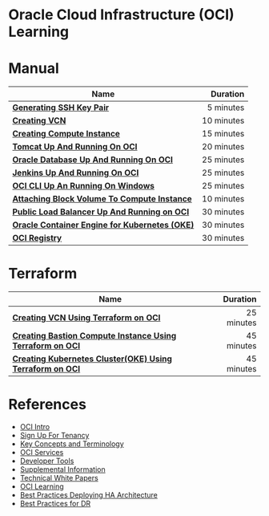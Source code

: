 # Oracle Cloud Infrastructure (OCI) Learning 


# Manual 

|    **Name**   | **Duration** |
| ------------- |-----:|
|[**Generating SSH Key Pair**](manual/GeneratingSshKey.md)|5 minutes|
|[**Creating VCN**](manual/CreatingVCN.md)|10 minutes|
|[**Creating Compute Instance**](manual/CreatingComputeInstance.md)|15 minutes|
|[**Tomcat Up And Running On OCI**](manual/TomcatUpAndRunningOnOCI.md)|20 minutes|
|[**Oracle Database Up And Running On OCI**](manual/OracleDatabaseUpAndRunningOnOCI.md)|25 minutes|
|[**Jenkins Up And Running On OCI**](manual/JenkinsUpAndRunningOnOCI.md)|25 minutes|
|[**OCI CLI Up An Running On Windows**](manual/OciCliUpAndRunningOnWindows.md)|25 minutes|
|[**Attaching Block Volume To Compute Instance**](manual/AttachingBlockVolumeToComputeInstance.md)|10 minutes|
|[**Public Load Balancer Up And Running on OCI**](manual/PublicLoadBalancerOnOCI.md)|30 minutes|
|[**Oracle Container Engine for Kubernetes (OKE)**](manual/OracleContainerEngineForKubernetes.md)|30 minutes|
|[**OCI Registry**](manual/OCIRegistry.md)|30 minutes|




# Terraform 

|    **Name**   | **Duration** |
| ------------- |-----:|
|[**Creating VCN Using Terraform on OCI**](terraform/CreatingVcnUsingTerraform.md)|25 minutes|
|[**Creating Bastion Compute Instance Using Terraform on OCI**](terraform/CreatingBastionComputeInstanceUsingTerraform.md)|45 minutes|
|[**Creating Kubernetes Cluster(OKE) Using Terraform on OCI**](terraform/OKEClusterUsingTerraform.md)|45 minutes|


# References

* [OCI Intro](https://docs.cloud.oracle.com/iaas/Content/GSG/Concepts/baremetalintro.htm)
* [Sign Up For Tenancy](https://docs.cloud.oracle.com/iaas/Content/GSG/Concepts/settinguptenancy.htm?tocpath=Getting%20Started%7C_____14#two)
* [Key Concepts and Terminology](https://docs.cloud.oracle.com/iaas/Content/GSG/Concepts/concepts.htm?tocpath=Getting%20Started%7C_____1)
* [OCI Services](https://docs.cloud.oracle.com/iaas/Content/services.htm)
* [Developer Tools](https://docs.cloud.oracle.com/iaas/Content/devtoolshome.htm)
* [Supplemental Information](https://docs.cloud.oracle.com/iaas/Content/General/Reference/more.htm)
* [Technical White Papers](https://docs.cloud.oracle.com/iaas/Content/General/Reference/aqswhitepapers.htm)
* [OCI Learning](https://apexapps.oracle.com/pls/apex/f?p=44785:141:9077291495469::::P141_PAGE_ID,P141_SECTION_ID:521,3649)
* [Best Practices Deploying HA Architecture](https://cloud.oracle.com/iaas/whitepapers/best-practices-deploying-ha-architecture-oci.pdf)
* [Best Practices for DR](https://cloud.oracle.com/iaas/whitepapers/best_practices_for_dr_on_oci.pdf)